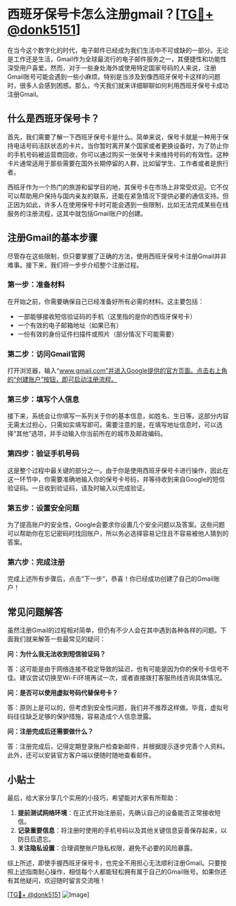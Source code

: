 # 西班牙保号卡怎么注册gmail？[[TG💪+ @donk5151](https://t.me/s/donk5151)]

在当今这个数字化的时代，电子邮件已经成为我们生活中不可或缺的一部分。无论是工作还是生活，Gmail作为全球最流行的电子邮件服务之一，其便捷性和功能性深受用户喜爱。然而，对于一些身处海外或使用特定国家号码的人来说，注册Gmail账号可能会遇到一些小麻烦。特别是当涉及到像西班牙保号卡这样的问题时，很多人会感到困惑。那么，今天我们就来详细聊聊如何利用西班牙保号卡成功注册Gmail。

## 什么是西班牙保号卡？

首先，我们需要了解一下西班牙保号卡是什么。简单来说，保号卡就是一种用于保持电话号码活跃状态的卡片。当你暂时离开某个国家或者更换设备时，为了防止你的手机号码被运营商回收，你可以通过购买一张保号卡来维持号码的有效性。这种卡片通常适用于那些需要在国外长期停留的人群，比如留学生、工作者或者是旅行者。

西班牙作为一个热门的旅游和留学目的地，其保号卡在市场上非常受欢迎。它不仅可以帮助用户保持与国内亲友的联系，还能在紧急情况下提供必要的通信支持。但正因为如此，许多人在使用保号卡时可能会遇到一些限制，比如无法完成某些在线服务的注册流程，这其中就包括Gmail账户的创建。

## 注册Gmail的基本步骤

尽管存在这些限制，但只要掌握了正确的方法，使用西班牙保号卡注册Gmail并非难事。接下来，我们将一步步介绍整个注册过程。

### 第一步：准备材料

在开始之前，你需要确保自己已经准备好所有必需的材料。这主要包括：

- 一部能够接收短信验证码的手机（这里指的是你的西班牙保号卡）
- 一个有效的电子邮箱地址（如果已有）
- 一份有效的身份证件扫描件或照片（部分情况下可能需要）

### 第二步：访问Gmail官网

打开浏览器，输入“www.gmail.com”并进入Google提供的官方页面。点击右上角的“创建账户”按钮，即可启动注册流程。

### 第三步：填写个人信息

接下来，系统会让你填写一系列关于你的基本信息，如姓名、生日等。这部分内容无需太过担心，只需如实填写即可。需要注意的是，在填写地址信息时，可以选择“其他”选项，并手动输入你当前所在的城市及邮政编码。

### 第四步：验证手机号码

这是整个过程中最关键的部分之一。由于你是使用西班牙保号卡进行操作，因此在这一环节中，你需要准确地输入你的保号卡号码，并等待收到来自Google的短信验证码。一旦收到验证码，请及时输入以完成验证。

### 第五步：设置安全问题

为了提高账户的安全性，Google会要求你设置几个安全问题以及答案。这些问题可以帮助你在忘记密码时找回账户，所以务必选择容易记住且不容易被他人猜到的答案。

### 第六步：完成注册

完成上述所有步骤后，点击“下一步”，恭喜！你已经成功创建了自己的Gmail账户！

## 常见问题解答

虽然注册Gmail的过程相对简单，但仍有不少人会在其中遇到各种各样的问题。下面我们就来解答一些最常见的疑问：

**问：为什么我无法收到短信验证码？**

答：这可能是由于网络连接不稳定导致的延迟，也有可能是因为你的保号卡信号不佳。建议尝试切换至Wi-Fi环境再试一次，或者直接拨打客服热线咨询具体情况。

**问：是否可以使用虚拟号码代替保号卡？**

答：原则上是可以的，但考虑到安全性问题，我们并不推荐这样做。毕竟，虚拟号码往往缺乏足够的保护措施，容易造成个人信息泄露。

**问：注册完成后还需要做什么？**

答：注册完成后，记得定期登录账户检查新邮件，并根据提示逐步完善个人资料。此外，还可以安装官方客户端以便随时随地查看邮件。

## 小贴士

最后，给大家分享几个实用的小技巧，希望能对大家有所帮助：

1. **提前测试网络环境**：在正式开始注册前，先确认自己的设备能否正常接收短信。
2. **记录重要信息**：将注册时使用的手机号码以及其他关键信息妥善保存起来，以防日后遗忘。
3. **关注隐私设置**：合理调整账户隐私权限，避免不必要的风险暴露。

综上所述，即使手握西班牙保号卡，也完全不用担心无法顺利注册Gmail。只要按照上述指南耐心操作，相信每个人都能轻松拥有属于自己的Gmail账号。如果你还有其他疑问，欢迎随时留言交流哦！

[[TG💪+ @donk5151](https://t.me/s/donk5151) ![Image](https://i.postimg.cc/rwNCRYN7/Snipaste-2025-04-30-17-27-05.png)]